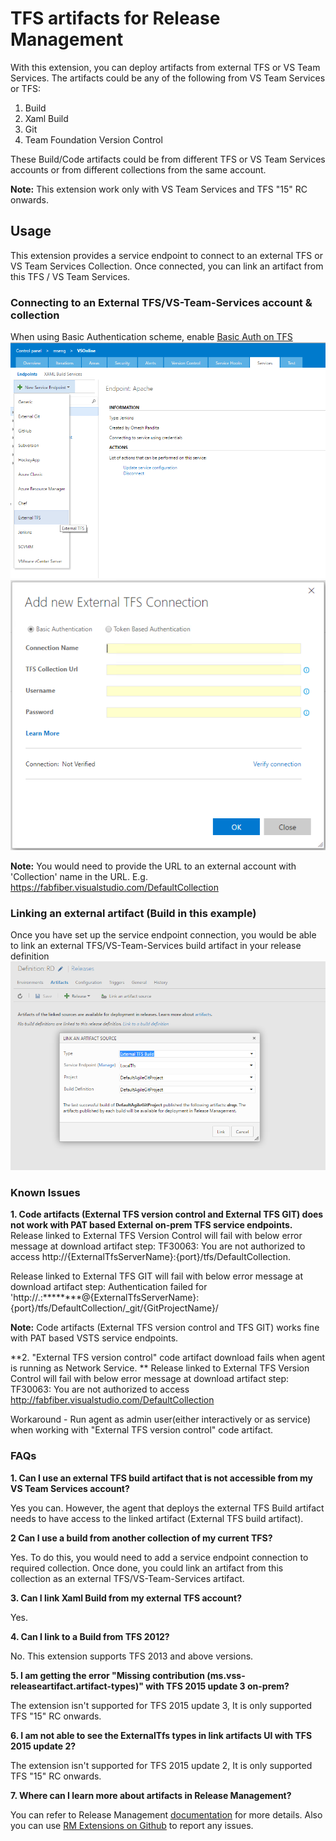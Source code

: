 # TFS artifacts for Release Management

With this extension, you can deploy artifacts from external TFS or VS Team Services. The artifacts could be any of the following from VS Team Services or TFS:
1. Build
2. Xaml Build
3. Git
4. Team Foundation Version Control 

These Build/Code artifacts could be from different TFS or VS Team Services accounts or from different collections from the same account.

**Note:** This extension work only with VS Team Services and TFS "15" RC onwards. 

## Usage
This extension provides a service endpoint to connect to an external TFS or VS Team Services Collection. Once connected, you can link an artifact from this TFS / VS Team Services.

### Connecting to an External TFS/VS-Team-Services account & collection
When using Basic Authentication scheme, enable [Basic Auth on TFS](https://github.com/Microsoft/tfs-cli/blob/master/docs/configureBasicAuth.md)
![Creating an external TFS/VS-Team-Services service endpoint connection](images/screen1.png)
![Creating an external TFS/VS-Team-Services service endpoint connection](images/screen2.png)

**Note:** You would need to provide the URL to an external account with 'Collection' name in the URL. E.g. https://fabfiber.visualstudio.com/DefaultCollection

### Linking an external artifact (Build in this example)
Once you have set up the service endpoint connection, you would be able to link an external TFS/VS-Team-Services build artifact in your release definition
![Linking an external TFS/VS-Team-Services artifact](images/screen3.png)

### Known Issues

**1. Code artifacts (External TFS version control and External TFS GIT) does not work with PAT based External on-prem TFS service endpoints.** 
Release linked to External TFS Version Control will fail with below error message at download artifact step:
TF30063: You are not authorized to access http://{ExternalTfsServerName}:{port}/tfs/DefaultCollection.
 
Release linked to External TFS GIT will fail with below error message at download artifact step:
Authentication failed for 'http://.:********@{ExternalTfsServerName}:{port}/tfs/DefaultCollection/_git/{GitProjectName}/

**Note:** Code artifacts (External TFS version control and TFS GIT) works fine with PAT based VSTS service endpoints.

**2. "External TFS version control" code artifact download fails when agent is running as Network Service. **
Release linked to External TFS Version Control will fail with below error message at download artifact step:
TF30063: You are not authorized to access http://fabfiber.visualstudio.com/DefaultCollection

Workaround - Run agent as admin user(either interactively or as service) when working with "External TFS version control" code artifact.

### FAQs

**1. Can I use an external TFS build artifact that is not accessible from my VS Team Services account?**

Yes you can. However, the agent that deploys the external TFS Build artifact needs to have access to the linked artifact (External TFS build artifact).

**2 Can I use a build from another collection of my current TFS?**

Yes. To do this, you would need to add a service endpoint connection to required collection. Once done, you could link an artifact from this collection as an external TFS/VS-Team-Services artifact.

**3. Can I link Xaml Build from my external TFS account?**

Yes.

**4. Can I link to a Build from TFS 2012?**

No. This extension supports TFS 2013 and above versions.

**5. I am getting the error "Missing contribution (ms.vss-releaseartifact.artifact-types)" with TFS 2015 update 3 on-prem?**

The extension isn't supported for TFS 2015 update 3, It is only supported TFS "15" RC onwards.

**6. I am not able to see the ExternalTfs types in link artifacts UI with TFS 2015 update 2?** 

The extension isn't supported for TFS 2015 update 2, It is only supported TFS "15" RC onwards.

**7. Where can I learn more about artifacts in Release Management?**

You can refer to Release Management [documentation](https://msdn.microsoft.com/library/vs/alm/release/author-release-definition/understanding-artifacts) for more details. Also you can use [RM Extensions on Github](https://github.com/Microsoft/vsts-rm-extensions/issues) to report any issues.
